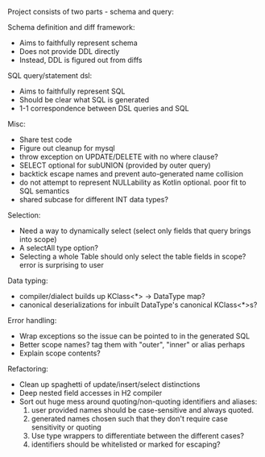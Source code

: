 Project consists of two parts - schema and query:

Schema definition and diff framework:

* Aims to faithfully represent schema
* Does not provide DDL directly
* Instead, DDL is figured out from diffs 

SQL query/statement dsl:

* Aims to faithfully represent SQL
* Should be clear what SQL is generated
* 1-1 correspondence between DSL queries and SQL

Misc:
 
* Share test code
* Figure out cleanup for mysql
* throw exception on UPDATE/DELETE with no where clause?
* SELECT optional for subUNION (provided by outer query)
* backtick escape names and prevent auto-generated name collision
* do not attempt to represent NULLability as Kotlin optional. poor fit to SQL semantics
* shared subcase for different INT data types?

Selection:
* Need a way to dynamically select (select only fields that query brings into scope)
* A selectAll type option?
* Selecting a whole Table should only select the table fields in scope? error is surprising to user

Data typing:
 
* compiler/dialect builds up KClass<*> -> DataType map?
* canonical deserializations for inbuilt DataType's canonical KClass<*>s?

Error handling:

* Wrap exceptions so the issue can be pointed to in the generated SQL
* Better scope names? tag them with "outer", "inner" or alias perhaps
* Explain scope contents?

Refactoring:
* Clean up spaghetti of update/insert/select distinctions
* Deep nested field accesses in H2 compiler
* Sort out huge mess around quoting/non-quoting identifiers and aliases:
   1. user provided names should be case-sensitive and always quoted.
   2. generated names chosen such that they don't require case sensitivity or quoting
   3. Use type wrappers to differentiate between the different cases?
   4. identifiers should be whitelisted or marked for escaping?  